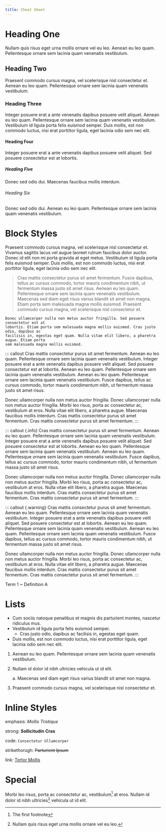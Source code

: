 ```yaml
---
title: Cheat Sheet
---
```


# Heading One

Nullam quis risus eget urna mollis ornare vel eu leo. Aenean eu leo quam. Pellentesque ornare sem lacinia quam venenatis vestibulum.

## Heading Two

Praesent commodo cursus magna, vel scelerisque nisl consectetur et. Aenean eu leo quam. Pellentesque ornare sem lacinia quam venenatis vestibulum.

### Heading Three

Integer posuere erat a ante venenatis dapibus posuere velit aliquet. Aenean eu leo quam. Pellentesque ornare sem lacinia quam venenatis vestibulum. Vestibulum id ligula porta felis euismod semper. Duis mollis, est non commodo luctus, nisi erat porttitor ligula, eget lacinia odio sem nec elit.

#### Heading Four

Integer posuere erat a ante venenatis dapibus posuere velit aliquet. Sed posuere consectetur est at lobortis.

##### Heading Five

Donec sed odio dui. Maecenas faucibus mollis interdum.

###### Heading Six

Donec sed odio dui. Aenean eu leo quam. Pellentesque ornare sem lacinia quam venenatis vestibulum.

# Block Styles

Praesent commodo cursus magna, vel scelerisque nisl consectetur et. Vivamus sagittis lacus vel augue laoreet rutrum faucibus dolor auctor. Donec id elit non mi porta gravida at eget metus. Vestibulum id ligula porta felis euismod semper. Duis mollis, est non commodo luctus, nisi erat porttitor ligula, eget lacinia odio sem nec elit.

> Cras mattis consectetur purus sit amet fermentum. Fusce dapibus, tellus ac cursus commodo, tortor mauris condimentum nibh, ut fermentum massa justo sit amet risus. Aenean eu leo quam. Pellentesque ornare sem lacinia quam venenatis vestibulum. Maecenas sed diam eget risus varius blandit sit amet non magna. Etiam porta sem malesuada magna mollis euismod. Praesent commodo cursus magna, vel scelerisque nisl consectetur et.

```
Donec ullamcorper nulla non metus auctor fringilla. Sed posuere consectetur est at
lobortis. Etiam porta sem malesuada magna mollis euismod. Cras justo odio, dapibus ac
facilisis in, egestas eget quam. Nulla vitae elit libero, a pharetra augue. Etiam porta
sem malesuada magna mollis euismod.
```

::: callout
Cras mattis consectetur purus sit amet fermentum. Aenean eu leo quam. Pellentesque ornare sem lacinia quam venenatis vestibulum. Integer posuere erat a ante venenatis dapibus posuere velit aliquet. Sed posuere consectetur est at lobortis. Aenean eu leo quam. Pellentesque ornare sem lacinia quam venenatis vestibulum. Aenean eu leo quam. Pellentesque ornare sem lacinia quam venenatis vestibulum. Fusce dapibus, tellus ac cursus commodo, tortor mauris condimentum nibh, ut fermentum massa justo sit amet risus.

Donec ullamcorper nulla non metus auctor fringilla. Donec ullamcorper nulla non metus auctor fringilla. Morbi leo risus, porta ac consectetur ac, vestibulum at eros. Nulla vitae elit libero, a pharetra augue. Maecenas faucibus mollis interdum. Cras mattis consectetur purus sit amet fermentum. Cras mattis consectetur purus sit amet fermentum.
:::

::: callout {.info}
Cras mattis consectetur purus sit amet fermentum. Aenean eu leo quam. Pellentesque ornare sem lacinia quam venenatis vestibulum. Integer posuere erat a ante venenatis dapibus posuere velit aliquet. Sed posuere consectetur est at lobortis. Aenean eu leo quam. Pellentesque ornare sem lacinia quam venenatis vestibulum. Aenean eu leo quam. Pellentesque ornare sem lacinia quam venenatis vestibulum. Fusce dapibus, tellus ac cursus commodo, tortor mauris condimentum nibh, ut fermentum massa justo sit amet risus.

Donec ullamcorper nulla non metus auctor fringilla. Donec ullamcorper nulla non metus auctor fringilla. Morbi leo risus, porta ac consectetur ac, vestibulum at eros. Nulla vitae elit libero, a pharetra augue. Maecenas faucibus mollis interdum. Cras mattis consectetur purus sit amet fermentum. Cras mattis consectetur purus sit amet fermentum.
:::

::: callout {.warning}
Cras mattis consectetur purus sit amet fermentum. Aenean eu leo quam. Pellentesque ornare sem lacinia quam venenatis vestibulum. Integer posuere erat a ante venenatis dapibus posuere velit aliquet. Sed posuere consectetur est at lobortis. Aenean eu leo quam. Pellentesque ornare sem lacinia quam venenatis vestibulum. Aenean eu leo quam. Pellentesque ornare sem lacinia quam venenatis vestibulum. Fusce dapibus, tellus ac cursus commodo, tortor mauris condimentum nibh, ut fermentum massa justo sit amet risus.

Donec ullamcorper nulla non metus auctor fringilla. Donec ullamcorper nulla non metus auctor fringilla. Morbi leo risus, porta ac consectetur ac, vestibulum at eros. Nulla vitae elit libero, a pharetra augue. Maecenas faucibus mollis interdum. Cras mattis consectetur purus sit amet fermentum. Cras mattis consectetur purus sit amet fermentum.
:::

Term 1
~   Definition A


# Lists

- Cum sociis natoque penatibus et magnis dis parturient montes, nascetur ridiculus mus.
- Vestibulum id ligula porta felis euismod semper.
    + Cras justo odio, dapibus ac facilisis in, egestas eget quam.
- Duis mollis, est non commodo luctus, nisi erat porttitor ligula, eget lacinia odio sem nec elit.

1. Aenean eu leo quam. Pellentesque ornare sem lacinia quam venenatis vestibulum.

2. Nullam id dolor id nibh ultricies vehicula ut id elit.

    a. Maecenas sed diam eget risus varius blandit sit amet non magna.

3. Praesent commodo cursus magna, vel scelerisque nisl consectetur et.

# Inline Styles

emphasis: *Mollis Tristique*

strong: **Sollicitudin Cras**

code: `Consectetur Ullamcorper`

strikethorugh: ~~Parturient Ipsum~~

link: [Tortor Mollis](https://example.com)

# Special

Morbi leo risus, porta ac consectetur ac, vestibulum[^1] at eros. Nullam id dolor id nibh ultricies[^note] vehicula ut id elit.

[^1]: The first footnote

[^note]: Nullam quis risus eget urna mollis ornare vel eu leo.